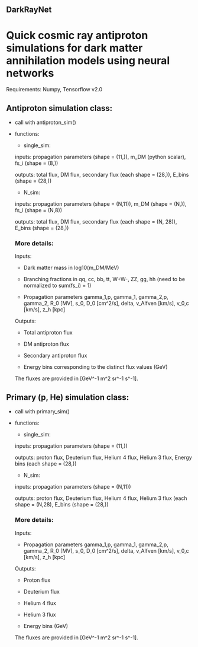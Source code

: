 ## DarkRayNet
# Quick cosmic ray antiproton simulations for dark matter annihilation models using neural networks

Requirements: Numpy, Tensorflow v2.0

## Antiproton simulation class:

- call with antiproton_sim()

- functions:

	- single_sim:
	
	inputs: propagation parameters (shape = (11,)), m_DM (python scalar), fs_i (shape = (8,))
	
	outputs: total flux, DM flux, secondary flux (each shape = (28,)), E_bins (shape = (28,))
	
	- N_sim:
	
	inputs: propagation parameters (shape = (N,11)), m_DM (shape = (N,)), fs_i (shape = (N,8))
	
	outputs: total flux, DM flux, secondary flux (each shape = (N, 28)), E_bins (shape = (28,))
	
	### More details:
	
	Inputs: 

	- Dark matter mass in log10(m_DM/MeV) 

	- Branching fractions in qq, cc, bb, tt, W+W-, ZZ, gg, hh (need to be normalized to sum(fs_i) = 1)

	- Propagation parameters gamma_1,p, gamma_1, gamma_2,p, gamma_2, R_0 [MV], s_0, D_0 [cm^2/s], delta, v_Alfven [km/s], v_0,c [km/s], z_h [kpc]

	Outputs: 

	- Total antiproton flux

	- DM antiproton flux

	- Secondary antiproton flux

	- Energy bins corresponding to the distinct flux values (GeV)

	The fluxes are provided in [GeV^-1 m^2 sr^-1 s^-1].
	
## Primary (p, He) simulation class:

- call with primary_sim()

- functions:

	- single_sim:
	
	inputs: propagation parameters (shape = (11,))
	
	outputs: proton flux, Deuterium flux, Helium 4 flux, Helium 3 flux, Energy bins (each shape = (28,))
	
	- N_sim:
	
	inputs: propagation parameters (shape = (N,11))
	
	outputs: proton flux, Deuterium flux, Helium 4 flux, Helium 3 flux (each shape = (N,28), E_bins (shape = (28,))
	
	### More details:
	
	Inputs: 

	- Propagation parameters gamma_1,p, gamma_1, gamma_2,p, gamma_2, R_0 [MV], s_0, D_0 [cm^2/s], delta, v_Alfven [km/s], v_0,c [km/s], z_h [kpc]

	Outputs: 

	- Proton flux

	- Deuterium flux

	- Helium 4 flux

	- Helium 3 flux

	- Energy bins (GeV)

	The fluxes are provided in [GeV^-1 m^2 sr^-1 s^-1].
